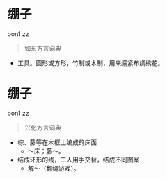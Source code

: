 # 绷子
bon1 zz
> 如东方言词典
- 工具。圆形或方形，竹制或木制，用来绷紧布绸绣花。

# 绷子
bon1 zz
> 兴化方言词典
- 棕、藤等在木框上编成的床面
  - ～床；藤～。
- 结成环形的线，二人用手交替，结成不同图案
  - 解～（翻绳游戏）。
